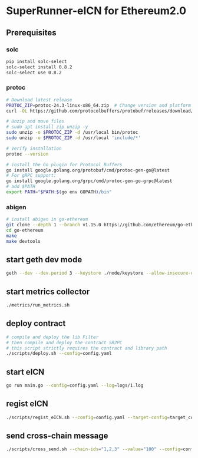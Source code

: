 # SuperRunner-eICN for Ethereum2.0

## Prerequisites

### solc

```bash
pip install solc-select
solc-select install 0.8.2
solc-select use 0.8.2
```

### protoc

```bash
# Download latest release
PROTOC_ZIP=protoc-24.3-linux-x86_64.zip  # Change version and platform accordingly
curl -OL https://github.com/protocolbuffers/protobuf/releases/download/v24.3/$PROTOC_ZIP

# Unzip and move files
# sudo apt install zip unzip -y
sudo unzip -o $PROTOC_ZIP -d /usr/local bin/protoc
sudo unzip -o $PROTOC_ZIP -d /usr/local 'include/*'

# Verify installation
protoc --version

# install the Go plugin for Protocol Buffers
go install google.golang.org/protobuf/cmd/protoc-gen-go@latest
# For gRPC support:
go install google.golang.org/grpc/cmd/protoc-gen-go-grpc@latest
# add $PATH
export PATH="$PATH:$(go env GOPATH)/bin"
```

### abigen

```bash
# install abigen in go-ethereum
git clone --depth 1 --branch v1.15.0 https://github.com/ethereum/go-ethereum.git
cd go-ethereum
make
make devtools
```

<!-- ## Compile contracts

```bash
# generate abi and bin for contract SR2PC
solc --abi --bin --overwrite --optimize --optimize-runs 200 -o output ../SuperRunner-Contracts/contracts/2pc-master/SR2PC.sol --allow-paths .
# generate .go
mkdir SR2PC
abigen --bin=output/SR2PC.bin --abi=output/SR2PC.abi --pkg=SR2PC --out=SR2PC/SR2PC.go
``` -->

## start geth dev mode

```bash
geth --dev --dev.period 3 --keystore ./node/keystore --allow-insecure-unlock --http --http.api eth,web3,net,miner,txpool,admin --ws --ws.api eth,web3,net --http.port 8545 --ws.port 8546
```

## start metrics collector

```bash
./metrics/run_metrics.sh
```

## deploy contract

```bash
# compile and deploy the lib Filter
# then compile and deploy the contract SR2PC
# this script strictly requires the contract and library path
./scripts/deploy.sh --config=config.yaml
```

## start eICN

```bash
go run main.go --config=config.yaml --log=logs/1.log
```

## regist eICN

```bash
./scripts/regist_eICN.sh --config=config.yaml --target-config=target_config.yaml
```

## send cross-chain message

```bash
./scripts/cross_send.sh --chain-ids="1,2,3" --value="100" --config=config.yaml
```
